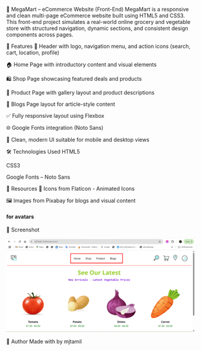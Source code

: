 🛒 MegaMart – eCommerce Website (Front-End)
MegaMart is a responsive and clean multi-page eCommerce website built using HTML5 and CSS3. This front-end project simulates a real-world online grocery and vegetable store with structured navigation, dynamic sections, and consistent design components across pages.

🌟 Features
🧭 Header with logo, navigation menu, and action icons (search, cart, location, profile)

🏠 Home Page with introductory content and visual elements

🛍️ Shop Page showcasing featured deals and products

🥦 Product Page with gallery layout and product descriptions

📝 Blogs Page layout for article-style content

✅ Fully responsive layout using Flexbox

🌐 Google Fonts integration (Noto Sans)

📱 Clean, modern UI suitable for mobile and desktop views

🛠️ Technologies Used
HTML5

CSS3

Google Fonts – Noto Sans

📁 Resources
🎨 Icons from Flaticon - Animated Icons

🖼️ Images from Pixabay for blogs and visual content

#### for avatars
<!-- https://getavataaars.com/ -->

📸 Screenshot

![alt text](image.png)


👤 Author
Made with  by mjtamil

